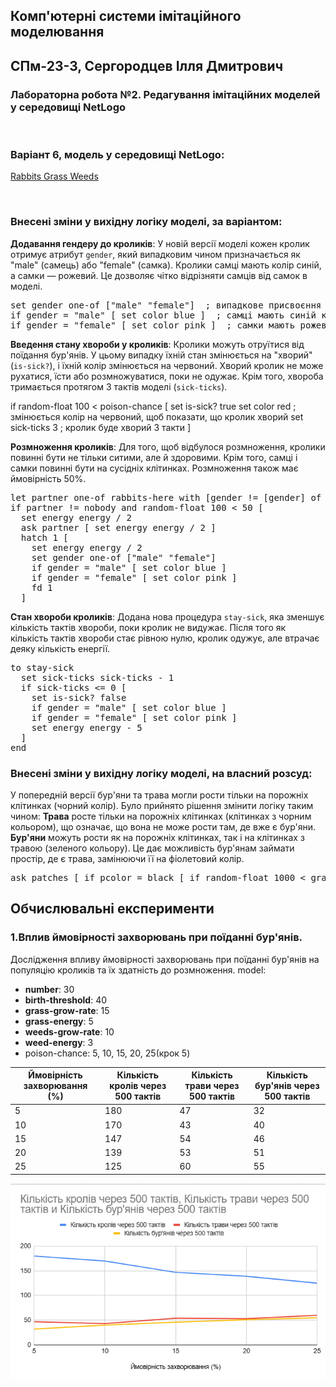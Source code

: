 ## Комп'ютерні системи імітаційного моделювання

## СПм-23-3, **Сергородцев Ілля Дмитрович**

### Лабораторна робота №**2**. Редагування імітаційних моделей у середовищі NetLogo

<br>

### Варіант 6, модель у середовищі NetLogo:
[Rabbits Grass Weeds](http://www.netlogoweb.org/launch#http://www.netlogoweb.org/assets/modelslib/Sample%20Models/Biology/Rabbits%20Grass%20Weeds.nlogo)


<br>

### Внесені зміни у вихідну логіку моделі, за варіантом:

**Додавання гендеру до кроликів**: У новій версії моделі кожен кролик отримує атрибут `gender`, який випадковим чином призначається як "male" (самець) або "female" (самка). Кролики самці мають колір синій, а самки — рожевий. Це дозволяє чітко відрізняти самців від самок в моделі.

<pre>
set gender one-of ["male" "female"]  ; випадкове присвоєння гендеру
if gender = "male" [ set color blue ]  ; самці мають синій колір
if gender = "female" [ set color pink ]  ; самки мають рожевий колір
</pre>

**Введення стану хвороби у кроликів**: Кролики можуть отруїтися від поїдання бур'янів. У цьому випадку їхній стан змінюється на "хворий" (`is-sick?`), і їхній колір змінюється на червоний. Хворий кролик не може рухатися, їсти або розмножуватися, поки не одужає. Крім того, хвороба тримається протягом 3 тактів моделі (`sick-ticks`).

if random-float 100 < poison-chance [
  set is-sick? true
  set color red  ; змінюється колір на червоний, щоб показати, що кролик хворий
  set sick-ticks 3  ; кролик буде хворий 3 такти
]

**Розмноження кроликів**: Для того, щоб відбулося розмноження, кролики повинні бути не тільки ситими, але й здоровими. Крім того, самці і самки повинні бути на сусідніх клітинках. Розмноження також має ймовірність 50%.

<pre>
let partner one-of rabbits-here with [gender != [gender] of myself and energy > birth-threshold and not is-sick?]
if partner != nobody and random-float 100 < 50 [
  set energy energy / 2
  ask partner [ set energy energy / 2 ]
  hatch 1 [
    set energy energy / 2
    set gender one-of ["male" "female"]
    if gender = "male" [ set color blue ]
    if gender = "female" [ set color pink ]
    fd 1
  ]
</pre>

**Стан хвороби кроликів**: Додана нова процедура `stay-sick`, яка зменшує кількість тактів хвороби, поки кролик не видужає. Після того як кількість тактів хвороби стає рівною нулю, кролик одужує, але втрачає деяку кількість енергії.

<pre>
to stay-sick
  set sick-ticks sick-ticks - 1
  if sick-ticks <= 0 [
    set is-sick? false
    if gender = "male" [ set color blue ]
    if gender = "female" [ set color pink ]
    set energy energy - 5
  ]
end
</pre>

### Внесені зміни у вихідну логіку моделі, на власний розсуд:
У попередній версії бур'яни та трава могли рости тільки на порожніх клітинках (чорний колір).  Було прийнято рішення змінити логіку таким чином: 
**Трава** росте тільки на порожніх клітинках (клітинках з чорним кольором), що означає, що вона не може рости там, де вже є бур'яни.
**Бур'яни** можуть рости як на порожніх клітинках, так і на клітинках з травою (зеленого кольору). Це дає можливість бур'янам займати простір, де є трава, замінюючи її на фіолетовий колір.
<pre>
ask patches [ if pcolor = black [ if random-float 1000 < grass-grow-rate [ set pcolor green ] ] if pcolor = black or pcolor = green [ if random-float 1000 < weeds-grow-rate [ set pcolor violet ] ] ] end
</pre>

## Обчислювальні експерименти

### 1.Вплив ймовірності захворювань при поїданні бур'янів.
Дослідження впливу ймовірності захворювань при поїданні бур'янів на популяцію кроликів та їх здатність до розмноження.
model:
- **number**: 30
- **birth-threshold**: 40
- **grass-grow-rate**: 15
- **grass-energy**: 5
- **weeds-grow-rate**: 10
- **weed-energy**: 3
- poison-chance: 5, 10, 15, 20, 25(крок 5)
<table>
    <thead>
        <tr><th>Ймовірність захворювання (%)</th><th>Кількість кролів через 500 тактів</th><th>Кількість трави через 500 тактів</th><th>Кількість бур'янів через 500 тактів</th></tr>
    </thead>
    <tbody>
        <tr><td>5</td><td>180</td><td>47</td><td>32</td></tr>
        <tr><td>10</td><td>170</td><td>43</td><td>40</td></tr>
        <tr><td>15</td><td>147</td><td>54</td><td>46</td></tr>
        <tr><td>20</td><td>139</td><td>53</td><td>51</td></tr>
        <tr><td>25</td><td>125</td><td>60</td><td>55</td></tr>
    </tbody>
</table>

![Залежність кількості кролів, бур'янів та трави від ймовірності захворювання](fig1.png)
